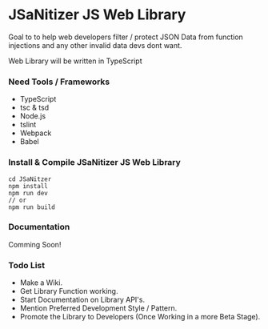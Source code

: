 # JSaNitizer JS Web Library
Goal to to help web developers filter / protect JSON Data from function injections and any other invalid data devs dont want. 

Web Library will be written in TypeScript

### Need Tools / Frameworks

* TypeScript
* tsc & tsd
* Node.js
* tslint
* Webpack
* Babel

### Install & Compile JSaNitizer JS Web Library

```
cd JSaNitzer
npm install
npm run dev
// or
npm run build
```

### Documentation
Comming Soon!

### Todo List

* Make a Wiki.
* Get Library Function working.
* Start Documentation on Library API's.
* Mention Preferred Development Style / Pattern.
* Promote the Library to Developers (Once Working in a more Beta Stage).
